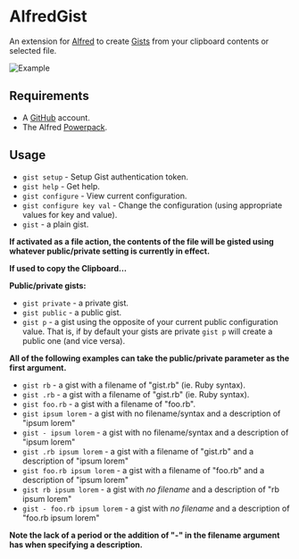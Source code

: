 # AlfredGist

An extension for [Alfred](http://www.alfredapp.com/) to create [Gists](https://gist.github.com/) from your clipboard contents or selected file.

![Example](https://raw.github.com/phallstrom/AlfredGist/master/example.png)

## Requirements

- A [GitHub](http://github.com) account.
- The Alfred [Powerpack](http://www.alfredapp.com/powerpack/).

## Usage

* `gist setup` - Setup Gist authentication token.
* `gist help` - Get help.
* `gist configure` - View current configuration.
* `gist configure key val` - Change the configuration (using appropriate values for key and value).
* `gist` - a plain gist.


**If activated as a file action, the contents of the file will be gisted using
whatever public/private setting is currently in effect.**

**If used to copy the Clipboard...**

**Public/private gists:**

* `gist private` - a private gist.
* `gist public` - a public gist.
* `gist p` - a gist using the opposite of your current public configuration value. That is, if by default your gists are private `gist p` will create a public one (and vice versa).

**All of the following examples can take the public/private parameter as the first argument.**

* `gist rb` - a gist with a filename of "gist.rb" (ie. Ruby syntax).
* `gist .rb` - a gist with a filename of "gist.rb" (ie. Ruby syntax). 
* `gist foo.rb` - a gist with a filename of "foo.rb". 
* `gist ipsum lorem` - a gist with no filename/syntax and a description of "ipsum lorem"
* `gist - ipsum lorem` - a gist with no filename/syntax and a description of "ipsum lorem"
* `gist .rb ipsum lorem` - a gist with a filename of "gist.rb" and a description of "ipsum lorem"
* `gist foo.rb ipsum lorem` - a gist with a filename of "foo.rb" and a description of "ipsum lorem"
* `gist rb ipsum lorem` - a gist with *no filename* and a description of "rb ipsum lorem"
* `gist - foo.rb ipsum lorem` - a gist with *no filename* and a description of "foo.rb ipsum lorem"

**Note the lack of a period or the addition of "-" in the filename argument has when specifying a description.**

